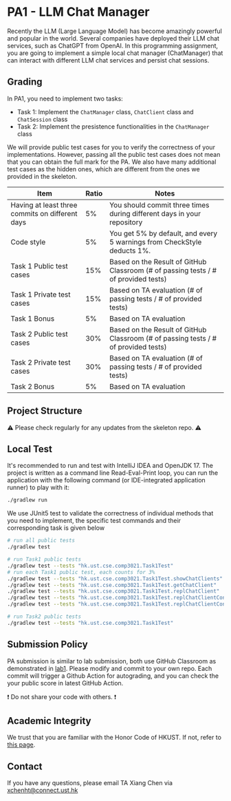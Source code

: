 # PA1 - LLM Chat Manager

Recently the LLM (Large Language Model) has become amazingly powerful and popular in the world. Several companies have deployed their LLM chat services, such as ChatGPT from OpenAI. In this programming assignment, you are going to implement a simple local chat manager (ChatManager) that can interact with different LLM chat services and persist chat sessions.

## Grading

In PA1, you need to implement two tasks:

- Task 1: Implement the `ChatManager` class, `ChatClient` class and `ChatSession` class
- Task 2: Implement the presistence functionalities in the `ChatManager` class

We will provide public test cases for you to verify the correctness of your implementations. However, passing all the public test cases does not mean that you can obtain the full mark for the PA. We also have many additional test cases as the hidden ones, which are different from the ones we provided in the skeleton.

| Item                                             | Ratio | Notes                                                                              |
|--------------------------------------------------|-------|------------------------------------------------------------------------------------|
| Having at least three commits on different days  | 5%    | You should commit three times during different days in your repository             |
| Code style                                       | 5%    | You get 5% by default, and every 5 warnings from CheckStyle deducts 1%.            |
| Task 1 Public test cases                         | 15%   | Based on the Result of GitHub Classroom (# of passing tests / # of provided tests) |
| Task 1 Private test cases                        | 15%   | Based on TA evaluation (# of passing tests / # of provided tests)                  |
| Task 1 Bonus                                     | 5%    | Based on TA evaluation                                                             |
| Task 2 Public test cases                         | 30%   | Based on the Result of GitHub Classroom (# of passing tests / # of provided tests) |
| Task 2 Private test cases                        | 30%   | Based on TA evaluation (# of passing tests / # of provided tests)                  |
| Task 2 Bonus                                     | 5%    | Based on TA evaluation                                                             |

## Project Structure

:warning: Please check regularly for any updates from the skeleton repo. :warning:

## Local Test

It's recommended to run and test with IntelliJ IDEA and OpenJDK 17. The project is written as a command line Read-Eval-Print loop, you can run the application with the following command (or IDE-integrated application runner) to play with it:

```bash
./gradlew run
```

We use JUnit5 test to validate the correctness of individual methods that you need to implement, the specific test commands and their corresponding task is given below

```bash
# run all public tests
./gradlew test

# run Task1 public tests
./gradlew test --tests "hk.ust.cse.comp3021.Task1Test"
# run each Task1 public test, each counts for 3% 
./gradlew test --tests "hk.ust.cse.comp3021.Task1Test.showChatClients"
./gradlew test --tests "hk.ust.cse.comp3021.Task1Test.getChatClient"
./gradlew test --tests "hk.ust.cse.comp3021.Task1Test.replChatClient"
./gradlew test --tests "hk.ust.cse.comp3021.Task1Test.replChatClientConversation1" 
./gradlew test --tests "hk.ust.cse.comp3021.Task1Test.replChatClientConversation2" 

# run Task2 public tests
./gradlew test --tests "hk.ust.cse.comp3021.Task1Test"

```

## Submission Policy

PA submission is similar to lab submission, both use GitHub Classroom as demonstrated in [lab1](https://hkustconnect-my.sharepoint.com/:p:/g/personal/xchenht_connect_ust_hk/EXr8FR9l1ytKh4LFdQceHDYB9gO-hAc4f-GAYyb0jp7LBA?e=KdDj78). Please modify and commit to your own repo. Each commit will trigger a Github Action for autograding, and you can check the your public score in latest GitHub Action. 

:heavy_exclamation_mark: Do not share your code with others. :heavy_exclamation_mark:

## Academic Integrity

We trust that you are familiar with the Honor Code of HKUST. If not, refer to [this page](https://course.cse.ust.hk/comp3021/#policy).

## Contact

If you have any questions, please email TA Xiang Chen via xchenht@connect.ust.hk